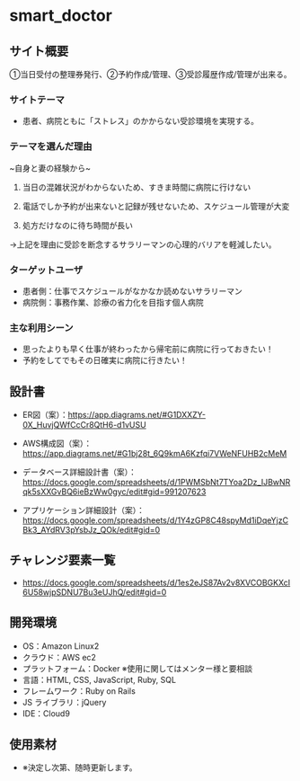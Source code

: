 # smart_doctor

## サイト概要

<p>①当日受付の整理券発行、②予約作成/管理、③受診履歴作成/管理が出来る。</p>

### サイトテーマ

- 患者、病院ともに「ストレス」のかからない受診環境を実現する。

### テーマを選んだ理由

<p>~自身と妻の経験から~</p>

1. 当日の混雑状況がわからないため、すきま時間に病院に行けない

2. 電話でしか予約が出来ないと記録が残せないため、スケジュール管理が大変

3. 処方だけなのに待ち時間が長い

<p>→上記を理由に受診を断念するサラリーマンの心理的バリアを軽減したい。</p>

### ターゲットユーザ

- 患者側：仕事でスケジュールがなかなか読めないサラリーマン
- 病院側：事務作業、診療の省力化を目指す個人病院

### 主な利用シーン

- 思ったよりも早く仕事が終わったから帰宅前に病院に行っておきたい！
- 予約をしてでもその日確実に病院に行きたい！

## 設計書

- ER図（案）：https://app.diagrams.net/#G1DXXZY-0X_HuvjQWfCcCr8QtH6-d1vUSU

- AWS構成図（案）：https://app.diagrams.net/#G1bj28t_6Q9kmA6Kzfqi7VWeNFUHB2cMeM

- データベース詳細設計書（案）：https://docs.google.com/spreadsheets/d/1PWMSbNt7TYoa2Dz_IJBwNRqk5sXXGvBQ6ieBzWw0gyc/edit#gid=991207623

- アプリケーション詳細設計（案）：https://docs.google.com/spreadsheets/d/1Y4zGP8C48spyMd1iDqeYjzCBk3_AYdRV3pYsbJz_QOk/edit#gid=0

## チャレンジ要素一覧

- https://docs.google.com/spreadsheets/d/1es2eJS87Av2v8XVCOBGKXcI6U58wjpSDNU7Bu3eUJhQ/edit#gid=0

## 開発環境

- OS：Amazon Linux2
- クラウド：AWS ec2
- プラットフォーム：Docker ※使用に関してはメンター様と要相談
- 言語：HTML, CSS, JavaScript, Ruby, SQL
- フレームワーク：Ruby on Rails
- JS ライブラリ：jQuery
- IDE：Cloud9

## 使用素材

- ※決定し次第、随時更新します。
